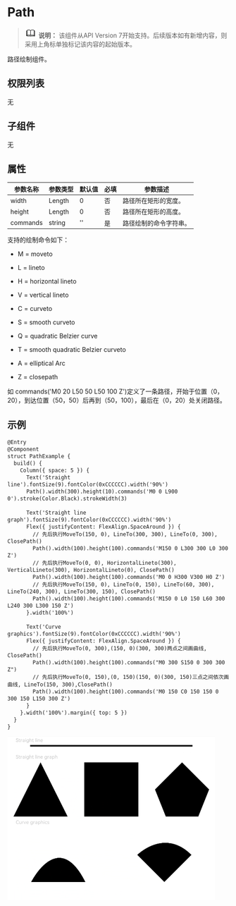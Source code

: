 # Path

> ![icon-note.gif](public_sys-resources/icon-note.gif) **说明：**
> 该组件从API Version 7开始支持。后续版本如有新增内容，则采用上角标单独标记该内容的起始版本。


路径绘制组件。


## 权限列表

无


## 子组件

无


## 属性

| 参数名称 | 参数类型 | 默认值 | 必填 | 参数描述 | 
| -------- | -------- | -------- | -------- | -------- |
| width | Length | 0 | 否 | 路径所在矩形的宽度。 | 
| height | Length | 0 | 否 | 路径所在矩形的高度。 | 
| commands | string | '' | 是 | 路径绘制的命令字符串。 | 


支持的绘制命令如下：


- M = moveto

- L = lineto

- H = horizontal lineto

- V = vertical lineto

- C = curveto

- S = smooth curveto

- Q = quadratic Belzier curve

- T = smooth quadratic Belzier curveto

- A = elliptical Arc

- Z = closepath


如 commands('M0 20 L50 50 L50 100 Z')定义了一条路径，开始于位置（0，20），到达位置（50，50）后再到（50，100），最后在（0，20）处关闭路径。


## 示例

```
@Entry
@Component
struct PathExample {
  build() {
    Column({ space: 5 }) {
      Text('Straight line').fontSize(9).fontColor(0xCCCCCC).width('90%')
      Path().width(300).height(10).commands('M0 0 L900 0').stroke(Color.Black).strokeWidth(3)

      Text('Straight line graph').fontSize(9).fontColor(0xCCCCCC).width('90%')
      Flex({ justifyContent: FlexAlign.SpaceAround }) {
        // 先后执行MoveTo(150, 0), LineTo(300, 300), LineTo(0, 300), ClosePath()
        Path().width(100).height(100).commands('M150 0 L300 300 L0 300 Z')
        // 先后执行MoveTo(0, 0), HorizontalLineto(300), VerticalLineto(300), HorizontalLineto(0), ClosePath()
        Path().width(100).height(100).commands('M0 0 H300 V300 H0 Z')
        // 先后执行MoveTo(150, 0), LineTo(0, 150), LineTo(60, 300), LineTo(240, 300), LineTo(300, 150), ClosePath()
        Path().width(100).height(100).commands('M150 0 L0 150 L60 300 L240 300 L300 150 Z')
      }.width('100%')

      Text('Curve graphics').fontSize(9).fontColor(0xCCCCCC).width('90%')
      Flex({ justifyContent: FlexAlign.SpaceAround }) {
        // 先后执行MoveTo(0, 300),(150, 0)(300, 300)两点之间画曲线, ClosePath()
        Path().width(100).height(100).commands("M0 300 S150 0 300 300 Z")
        // 先后执行MoveTo(0, 150),(0, 150)(150, 0)(300, 150)三点之间依次画曲线, LineTo(150, 300),ClosePath()
        Path().width(100).height(100).commands('M0 150 C0 150 150 0 300 150 L150 300 Z')
      }
    }.width('100%').margin({ top: 5 })
  }
}
```

![zh-cn_image_0000001219744193](figures/zh-cn_image_0000001219744193.png)

